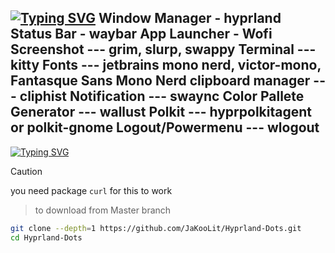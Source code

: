 
[![Typing SVG](https://readme-typing-svg.herokuapp.com?font=Fira+Code&weight=700&size=22&pause=1000&color=F7077E&vCenter=true&width=435&height=30&lines=REQUIRMENTS)](https://git.io/typing-svg)
Window Manager - hyprland
Status Bar - waybar
App Launcher - Wofi
Screenshot --- grim, slurp, swappy
Terminal --- kitty
Fonts --- jetbrains mono nerd, victor-mono, Fantasque Sans Mono Nerd
clipboard manager --- cliphist
Notification --- swaync
Color Pallete Generator --- wallust
Polkit --- hyprpolkitagent or polkit-gnome
Logout/Powermenu --- wlogout
---
[![Typing SVG](https://readme-typing-svg.herokuapp.com?font=Fira+Code&weight=700&size=22&pause=1000&color=F7077E&vCenter=true&width=435&height=30&lines=INSTALLATION)](https://git.io/typing-svg)

> [!CAUTION] 
> you need package `curl` for this to work

> to download from Master branch
```bash
git clone --depth=1 https://github.com/JaKooLit/Hyprland-Dots.git
cd Hyprland-Dots
```